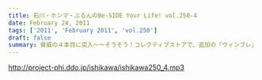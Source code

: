 ```yaml
---
title: 石川・ホンマ・ぶるんのBe-SIDE Your Life! vol.250-4
date: February 24, 2011
tags: ['2011', 'February 2011', 'vol.250']
draft: false
summary: 脅威の４本目に突入～～そうそう！コレクティブストアで、追加の「ウィンブレ」とかもあったりするのでゼヒとも覗いてみてほしい！NAMAEはプロトタイプを手にしているが冬場のアンダーとしても結構活躍してくれている！！NAMAE
---
```


http://project-phi.ddo.jp/ishikawa/ishikawa250_4.mp3